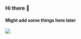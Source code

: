 ### Hi there 👋
<h4>Might add some things here later</h4>

<img src="https://github-readme-stats.vercel.app/api/top-langs/?username=komand33448&include_all_commits=true"/>
